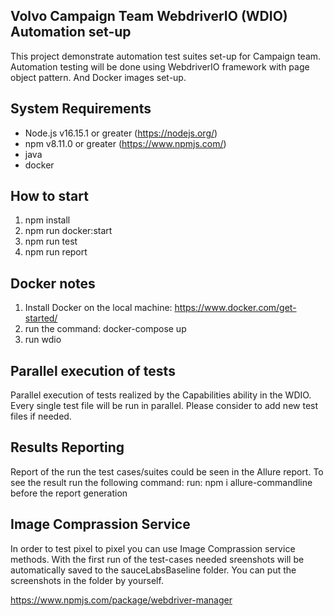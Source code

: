 ## Volvo Campaign Team WebdriverIO (WDIO) Automation set-up
This project demonstrate automation test suites set-up for Campaign team.
Automation testing will be done using WebdriverIO framework with page object pattern. And Docker images set-up.
## System Requirements
- Node.js v16.15.1 or greater (https://nodejs.org/)
- npm v8.11.0 or greater (https://www.npmjs.com/)
- java 
- docker

## How to start
1. npm install
2. npm run docker:start
3. npm run test
4. npm run report

## Docker notes
1. Install Docker on the local machine: https://www.docker.com/get-started/
2. run the command: docker-compose up
3. run wdio

## Parallel execution of tests
Parallel execution of tests realized by the Capabilities ability in the WDIO. Every single test file will be run in parallel. Please consider to add new test files if needed.

## Results Reporting
Report of the run the test cases/suites could be seen in the Allure report. To see the result run the following command:
run: npm i allure-commandline before the report generation
## Image Comprassion Service
In order to test pixel to pixel you can use Image Comprassion service methods. With the first run of the test-cases needed sreenshots will be automatically saved to the sauceLabsBaseline folder. You can put the screenshots in the folder by yourself.


https://www.npmjs.com/package/webdriver-manager
